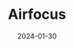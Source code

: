 ---  
layout: startup_page  
title: "Airfocus"  
id: "airfocus.com"  
permalink: "/airfocusairfocus.com01302024/"  
website: "https://airfocus.com/"  
funding_round: ""  
funding_amount: "$7.5M"  
investors: "Newion, XAnge, Nauta, Riverside Acceleration Capital, Picea Capital"  
about: "Airfocus is a modular product management platform offering workspaces and templates for various use cases. It helps teams track progress, build roadmaps, and prioritize goals, consolidating insights from different channels for informed decision-making. The platform's flexibility caters to diverse team needs while ensuring strategic alignment and efficiency."  
markets: "Software, Product Management, Internet, SaaS, Product Management, Software"  
hq: "Hamburg, Hamburg, Germany"  
founded_year: "2017"  
linkedin: "https://de.linkedin.com/company/airfocus"  
twitter: "https://twitter.com/airfocus"  
instagram: ""  
facebook: "https://www.facebook.com/airfocus"  
crunchbase: "https://www.crunchbase.com/organization/airfocus"  
pitchbook: "https://pitchbook.com/profiles/company/343009-63"  

date_display: "30-Jan-2024"  
date: "2024-01-30"

# SEO Optimization  
meta_title: "Airfocus -  Funding ($7.5M)"  
meta_description: "Airfocus, Airfocus is a modular product management platform offering workspaces and templates for various use cases. It helps teams track progress, build roadma..."  
meta_keywords: "Airfocus, Software, Product Management, Internet, SaaS, Product Management, Software,  funding"  
canonical_url: "https://startup.projectstartups.com/airfocusairfocus.com01302024/"  
---